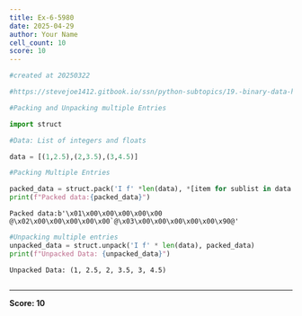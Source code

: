```yaml
---
title: Ex-6-5980
date: 2025-04-29
author: Your Name
cell_count: 10
score: 10
---
```


```python
#created at 20250322
```


```python
#https://stevejoe1412.gitbook.io/ssn/python-subtopics/19.-binary-data-handling
```


```python
#Packing and Unpacking multiple Entries
```


```python
import struct
```


```python
#Data: List of integers and floats
```


```python
data = [(1,2.5),(2,3.5),(3,4.5)]
```


```python
#Packing Multiple Entries
```


```python
packed_data = struct.pack('I f' *len(data), *[item for sublist in data for item in sublist])
print(f"Packed data:{packed_data}")
```

    Packed data:b'\x01\x00\x00\x00\x00\x00 @\x02\x00\x00\x00\x00\x00`@\x03\x00\x00\x00\x00\x00\x90@'



```python
#Unpacking multiple entries
unpacked_data = struct.unpack('I f' * len(data), packed_data)
print(f"Unpacked Data: {unpacked_data}")
```

    Unpacked Data: (1, 2.5, 2, 3.5, 3, 4.5)



```python

```


---
**Score: 10**